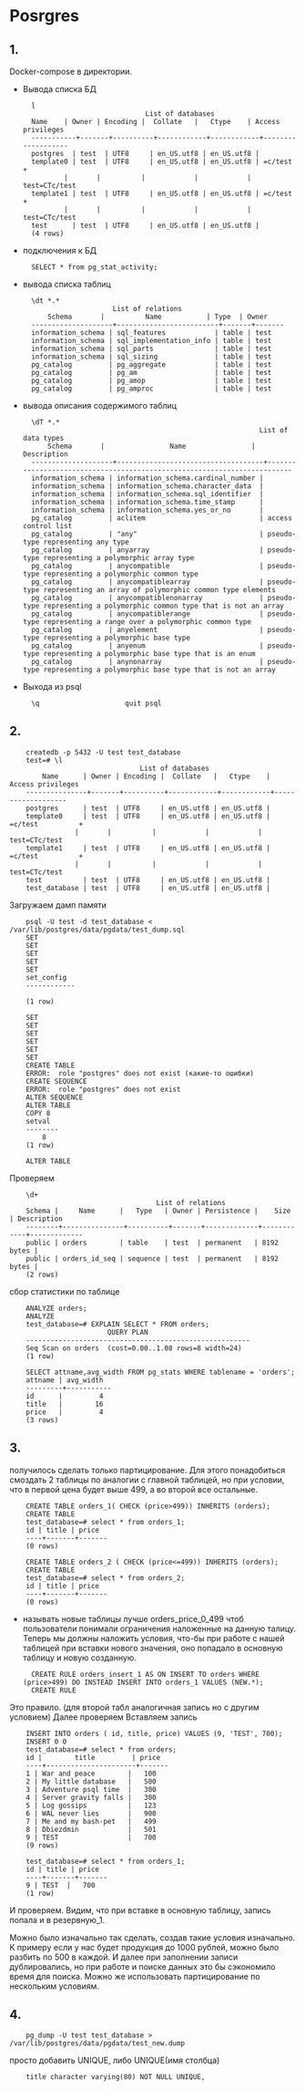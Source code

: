# Posrgres
## 1.
Docker-compose в директории. 
- Вывода списка БД

        l
                                    List of databases
        Name    | Owner | Encoding |  Collate   |   Ctype    | Access privileges 
        -----------+-------+----------+------------+------------+-------------------
        postgres  | test  | UTF8     | en_US.utf8 | en_US.utf8 | 
        template0 | test  | UTF8     | en_US.utf8 | en_US.utf8 | =c/test          +
                |       |          |            |            | test=CTc/test
        template1 | test  | UTF8     | en_US.utf8 | en_US.utf8 | =c/test          +
                |       |          |            |            | test=CTc/test
        test      | test  | UTF8     | en_US.utf8 | en_US.utf8 | 
        (4 rows)
- подключения к БД

        SELECT * from pg_stat_activity;
- вывода списка таблиц

        \dt *.*
                            List of relations
            Schema       |          Name           | Type  | Owner 
        --------------------+-------------------------+-------+-------
        information_schema | sql_features            | table | test
        information_schema | sql_implementation_info | table | test
        information_schema | sql_parts               | table | test
        information_schema | sql_sizing              | table | test
        pg_catalog         | pg_aggregate            | table | test
        pg_catalog         | pg_am                   | table | test
        pg_catalog         | pg_amop                 | table | test
        pg_catalog         | pg_amproc               | table | test
- вывода описания содержимого таблиц

        \dT *.*
                                                                List of data types
            Schema       |                Name                |                               Description                               
        --------------------+------------------------------------+-------------------------------------------------------------------------
        information_schema | information_schema.cardinal_number | 
        information_schema | information_schema.character_data  | 
        information_schema | information_schema.sql_identifier  | 
        information_schema | information_schema.time_stamp      | 
        information_schema | information_schema.yes_or_no       | 
        pg_catalog         | aclitem                            | access control list
        pg_catalog         | "any"                              | pseudo-type representing any type
        pg_catalog         | anyarray                           | pseudo-type representing a polymorphic array type
        pg_catalog         | anycompatible                      | pseudo-type representing a polymorphic common type
        pg_catalog         | anycompatiblearray                 | pseudo-type representing an array of polymorphic common type elements
        pg_catalog         | anycompatiblenonarray              | pseudo-type representing a polymorphic common type that is not an array
        pg_catalog         | anycompatiblerange                 | pseudo-type representing a range over a polymorphic common type
        pg_catalog         | anyelement                         | pseudo-type representing a polymorphic base type
        pg_catalog         | anyenum                            | pseudo-type representing a polymorphic base type that is an enum
        pg_catalog         | anynonarray                        | pseudo-type representing a polymorphic base type that is not an array
- Выхода из psql

        \q                     quit psql

## 2.
        createdb -p 5432 -U test test_database
        test=# \l
                                    List of databases
            Name      | Owner | Encoding |  Collate   |   Ctype    | Access privileges 
        ---------------+-------+----------+------------+------------+-------------------
        postgres      | test  | UTF8     | en_US.utf8 | en_US.utf8 | 
        template0     | test  | UTF8     | en_US.utf8 | en_US.utf8 | =c/test          +
                    |       |          |            |            | test=CTc/test
        template1     | test  | UTF8     | en_US.utf8 | en_US.utf8 | =c/test          +
                    |       |          |            |            | test=CTc/test
        test          | test  | UTF8     | en_US.utf8 | en_US.utf8 | 
        test_database | test  | UTF8     | en_US.utf8 | en_US.utf8 | 

Загружаем дамп памяти

        psql -U test -d test_database < /var/lib/postgres/data/pgdata/test_dump.sql
        SET
        SET
        SET
        SET
        SET
        set_config 
        ------------
        
        (1 row)

        SET
        SET
        SET
        SET
        SET
        SET
        CREATE TABLE
        ERROR:  role "postgres" does not exist (какие-то ошибки)
        CREATE SEQUENCE
        ERROR:  role "postgres" does not exist
        ALTER SEQUENCE
        ALTER TABLE
        COPY 8
        setval 
        --------
            8
        (1 row)

        ALTER TABLE
Проверяем 

        \d+
                                        List of relations
        Schema |     Name      |   Type   | Owner | Persistence |    Size    | Description 
        --------+---------------+----------+-------+-------------+------------+-------------
        public | orders        | table    | test  | permanent   | 8192 bytes | 
        public | orders_id_seq | sequence | test  | permanent   | 8192 bytes | 
        (2 rows)
сбор статистики по таблице

        ANALYZE orders;
        ANALYZE
        test_database=# EXPLAIN SELECT * FROM orders;
                            QUERY PLAN                       
        -------------------------------------------------------
        Seq Scan on orders  (cost=0.00..1.08 rows=8 width=24)
        (1 row)

        SELECT attname,avg_width FROM pg_stats WHERE tablename = 'orders';
        attname | avg_width 
        ---------+-----------
        id      |         4
        title   |        16
        price   |         4
        (3 rows)

## 3.
получилось сделать только партицирование.
Для этого понадобиться смоздать 2 таблицы по аналогии с главной таблицей, но при условии, что в первой цена будет выше 499, а во второй все остальные. 

        CREATE TABLE orders_1( CHECK (price>499)) INHERITS (orders);
        CREATE TABLE
        test_database=# select * from orders_1;
        id | title | price 
        ----+-------+-------
        (0 rows)

        CREATE TABLE orders_2 ( CHECK (price<=499)) INHERITS (orders);
        CREATE TABLE
        test_database=# select * from orders_2;
        id | title | price 
        ----+-------+-------
        (0 rows)
* называть новые таблицы лучше orders_price_0_499 чтоб пользователи понимали ограничения наложенные на данную талицу.
Теперь мы должны наложить условия, что-бы при работе с нашей таблицей при вставки нового значения, оно попадало в основную таблицу и новую созданную.

        CREATE RULE orders_insert_1 AS ON INSERT TO orders WHERE (price>499) DO INSTEAD INSERT INTO orders_1 VALUES (NEW.*);
        CREATE RULE
Это правило. (для второй табл аналогичная запись но с другим условием)
Далее проверяем
Вставляем запись

        INSERT INTO orders ( id, title, price) VALUES (9, 'TEST', 700);
        INSERT 0 0
        test_database=# select * from orders;
        id |        title         | price 
        ----+----------------------+-------
        1 | War and peace        |   100
        2 | My little database   |   500
        3 | Adventure psql time  |   300
        4 | Server gravity falls |   300
        5 | Log gossips          |   123
        6 | WAL never lies       |   900
        7 | Me and my bash-pet   |   499
        8 | Dbiezdmin            |   501
        9 | TEST                 |   700
        (9 rows)

        test_database=# select * from orders_1;
        id | title | price 
        ----+-------+-------
        9 | TEST  |   700
        (1 row)
И проверяем. Видим, что при вставке в основную таблицу, запись попала и в резервную_1.

Можно было изначально так сделать, создав такие условия изначально. К примеру если у нас будет продукция до 1000 рублей, можно было разбить по 500 в каждой. И далее при заполнении записи дублировались, но при работе и поиске данных это бы сэкономило время для поиска. Можно же использовать партицирование по нескольким условиям. 
## 4.

        pg_dump -U test test_database > /var/lib/postgres/data/pgdata/test_new.dump
просто добавить UNIQUE, либо  UNIQUE(имя столбца)

        title character varying(80) NOT NULL UNIQUE,